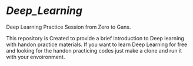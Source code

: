 # ***Deep_Learning***
Deep Learning Practice Session from Zero to Gans.

This repository is Created to provide a brief introduction to Deep learning with handon practice materials. 
If you want to learn Deep Learning for free and looking for the handon practicing codes just make a clone and run it with your envoironment. 
